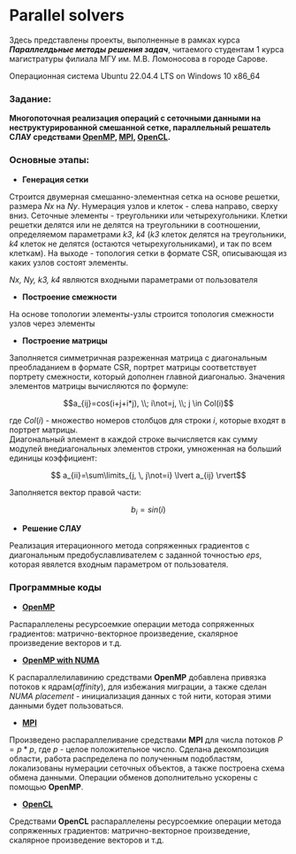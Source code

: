 # Parallel solvers
Здесь представлены проекты, выполненные в рамках курса ***Параллелдьные методы решения задач***, читаемого студентам 1 курса магистратуры филиала МГУ им. М.В. Ломоносова в городе Сарове.

Операционная система  Ubuntu 22.04.4 LTS on Windows 10 x86_64

### Задание:
**Многопоточная реализация операций с сеточными
данными на неструктурированной смешанной сетке, параллельный решатель СЛАУ средствами [OpenMP](https://www.openmp.org/), [MPI](https://www.open-mpi.org/), [OpenCL](https://www.khronos.org/opencl/).**

### Основные этапы:
- **Генерация сетки**

Строится  двумерная смешанно-элементная сетка на основе решетки, размера *Nx* на *Ny*. Нумерация узлов и клеток - слева направо, сверху вниз. Сеточные элементы - треугольники или четырехугольники. Клетки решетки делятся или не делятся на треугольники в соотношении, определяемом параметрами *k3*, *k4* (*k3* клеток делятся на треугольники, *k4* клеток не делятся (остаются четырехугольниками), и так по всем клеткам). На выходе - топология сетки в формате CSR, описывающая из каких узлов состоят элементы.

*Nx, Ny, k3, k4* являются входными параметрами от пользователя

- **Построение смежности**

На основе топологии элементы-узлы строится топология смежности узлов через элементы

- **Построение матрицы**

Заполняется симметричная разреженная матрица с диагональным преобладанием в формате CSR, портрет матрицы соответствует портрету смежности, который дополнен главной диагональю. Значения элементов матрицы вычисляются по формуле:

$$a_{ij}=cos(i+j+i*j), \\; i\not=j, \\; j \in Col(i)$$

где $Col(i)$ - множество номеров столбцов для строки $i$, которые входят в портрет матрицы.\
Диагональный элемент в каждой строке вычисляется как сумму модулей внедиагональных элементов строки, умноженная на больший единицы коэффициент:

$$ a_{ii}=\sum\limits_{j, \, j\not=i} \lvert a_{ij} \rvert$$

Заполняется вектор правой части:

$$b_i=sin(i)$$



- **Решение СЛАУ**

Реализация итерационного метода сопряженных градиентов с диагональным предобуславливателем с заданной точностью *eps*, которая явялется входным параметром от пользователя.

### Программные коды

- [**OpenMP**](https://github.com/robin-baben/Parallel-solver/tree/15b60cefb2748a7044ac09d11694dd1f686748eb/OpenMP)

Распараллелены ресурсоемкие операции метода сопряженных градиентов: матрично-векторное произведение, скалярное произведение векторов и т.д.

- [**OpenMP with NUMA**](https://github.com/robin-baben/Parallel-solver/tree/e276f57f069eb58a26b40732b000847f3547d8c3/OpenMP_with_Numa_placement)

К распараллелилавинию средствами **OpenMP** добавлена привязка потоков к ядрам(*affinity*), для избежания миграции, а также сделан *NUMA placement* - инициализация данных с той нити, которая этими данными будет пользоваться.

- [**MPI**](https://github.com/robin-baben/Parallel-solver/tree/e276f57f069eb58a26b40732b000847f3547d8c3/MPI)

Произведено распараллеливание средствами **MPI** для числа потоков $P= p*p$, где $p$ - целое положительное число. Сделана декомпозиция области, работа распределена по полученным подобластям, локализованы нумерации сеточных объектов, а также построена схема обмена данными. Операции обменов дополнительно ускорены с помощью **OpenMP**.

- [**OpenCL**](https://github.com/robin-baben/Parallel-solver/tree/e276f57f069eb58a26b40732b000847f3547d8c3/OpenCL)

Средствами **OpenCL** распараллелены ресурсоемкие операции метода сопряженных градиентов: матрично-векторное произведение, скалярное произведение векторов и т.д.



    
    
